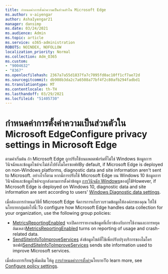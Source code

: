 ```yaml
---
title: กําหนดค่าการตั้งค่าความเป็นส่วนตัวใน Microsoft Edge
ms.author: v-aiyengar
author: AshaIyengar21
manager: dansimp
ms.date: 03/24/2021
ms.audience: Admin
ms.topic: article
ms.service: o365-administration
ROBOTS: NOINDEX, NOFOLLOW
localization_priority: Normal
ms.collection: Adm_O365
ms.custom:
- "9004632"
- "8367"
ms.openlocfilehash: 2367a7a55d1837fa7c7095fd0ac10ff1cf7ae72d
ms.sourcegitcommit: db908b3da2c7a6508a77bf4f2c80afb294fadbd1
ms.translationtype: MT
ms.contentlocale: th-TH
ms.lasthandoff: 03/29/2021
ms.locfileid: "51405730"
---
```

# <a name="configure-privacy-settings-in-microsoft-edge"></a><span data-ttu-id="399a7-102">กําหนดค่าการตั้งค่าความเป็นส่วนตัวใน Microsoft Edge</span><span class="sxs-lookup"><span data-stu-id="399a7-102">Configure privacy settings in Microsoft Edge</span></span>

<span data-ttu-id="399a7-103">ตามค่าเริ่มต้น ถ้า Microsoft Edge ถูกปรับใช้บนแพลตฟอร์มที่ไม่ใช่ Windows ข้อมูลการวินิจฉัยและข้อมูลไซต์จะไม่ส่งไปยังไมโครซอฟท์</span><span class="sxs-lookup"><span data-stu-id="399a7-103">By default, if Microsoft Edge is deployed on non-Windows platforms, diagnostic data and site information aren't sent to Microsoft.</span></span> <span data-ttu-id="399a7-104">อย่างไรก็ตาม หากมีการปรับใช้ Microsoft Edge บน Windows 10 ข้อมูลการวินิจฉัยและข้อมูลไซต์จะถูกส่งตามการตั้งค่าข้อมูล [การวินิจฉัย Windows](https://go.microsoft.com/fwlink/?linkid=2132472)ของผู้ใช้</span><span class="sxs-lookup"><span data-stu-id="399a7-104">However, if Microsoft Edge is deployed on Windows 10, diagnostic data and site information are sent according to users' [Windows Diagnostic data settings](https://go.microsoft.com/fwlink/?linkid=2132472).</span></span>

<span data-ttu-id="399a7-105">เมื่อต้องการกําหนดวิธีที่ Microsoft Edge จัดการการเก็บรวบรวมข้อมูลให้องค์กรของคุณ ให้ใช้นโยบายกลุ่มต่อไปนี้:</span><span class="sxs-lookup"><span data-stu-id="399a7-105">To configure how Microsoft Edge handles data collection for your organization, use the following group policies:</span></span>
- <span data-ttu-id="399a7-106">[MetricsReportingEnabled](https://go.microsoft.com/fwlink/?linkid=2132470) จะเปิดการรายงานข้อมูลที่เกี่ยวข้องกับการใช้งานและการหยุดล้มเหลว</span><span class="sxs-lookup"><span data-stu-id="399a7-106">[MetricsReportingEnabled](https://go.microsoft.com/fwlink/?linkid=2132470) turns on reporting of usage and crash-related data.</span></span>
- <span data-ttu-id="399a7-107">[SendSiteInfoToImproveServices](https://go.microsoft.com/fwlink/?linkid=2132470) ส่งข้อมูลไซต์ที่ใช้เพื่อปรับปรุงบริการของไมโครซอฟท์</span><span class="sxs-lookup"><span data-stu-id="399a7-107">[SendSiteInfoToImproveServices](https://go.microsoft.com/fwlink/?linkid=2132470) sends site information used to improve Microsoft services.</span></span>

<span data-ttu-id="399a7-108">เมื่อต้องการเรียนรู้เพิ่มเติม ให้ดู [การกําหนดค่าการตั้งค่า](https://go.microsoft.com/fwlink/?linkid=2132577)นโยบาย</span><span class="sxs-lookup"><span data-stu-id="399a7-108">To learn more, see [Configure policy settings](https://go.microsoft.com/fwlink/?linkid=2132577).</span></span>

